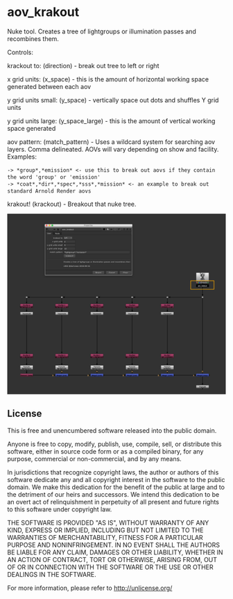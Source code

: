 # aov_krakout
Nuke tool. Creates a tree of lightgroups or illumination passes and recombines them.

Controls:

krackout to: (direction) - break out tree to left or right

x grid units: (x_space) - this is the amount of horizontal working space generated between each aov

y grid units small: (y_space) - vertically space out dots and shuffles Y grid units

y grid units large: (y_space_large) - this is the amount of vertical working space generated

aov pattern: (match_pattern) - Uses a wildcard system for searching aov layers. Comma delineated. AOVs will vary depending on show and facility. Examples:

    -> *group*,*emission* <- use this to break out aovs if they contain the word 'group' or 'emission'
    -> *coat*,*dir*,*spec*,*sss*,*mission* <- an example to break out standard Arnold Render aovs
  
krakout! (krackout) - Breakout that nuke tree.

![screenshot](https://raw.githubusercontent.com/artandmath/aov_krakout/master/aov_krakout_screenshot.png)

## License

This is free and unencumbered software released into the public domain.

Anyone is free to copy, modify, publish, use, compile, sell, or
distribute this software, either in source code form or as a compiled
binary, for any purpose, commercial or non-commercial, and by any
means.

In jurisdictions that recognize copyright laws, the author or authors
of this software dedicate any and all copyright interest in the
software to the public domain. We make this dedication for the benefit
of the public at large and to the detriment of our heirs and
successors. We intend this dedication to be an overt act of
relinquishment in perpetuity of all present and future rights to this
software under copyright law.

THE SOFTWARE IS PROVIDED "AS IS", WITHOUT WARRANTY OF ANY KIND,
EXPRESS OR IMPLIED, INCLUDING BUT NOT LIMITED TO THE WARRANTIES OF
MERCHANTABILITY, FITNESS FOR A PARTICULAR PURPOSE AND NONINFRINGEMENT.
IN NO EVENT SHALL THE AUTHORS BE LIABLE FOR ANY CLAIM, DAMAGES OR
OTHER LIABILITY, WHETHER IN AN ACTION OF CONTRACT, TORT OR OTHERWISE,
ARISING FROM, OUT OF OR IN CONNECTION WITH THE SOFTWARE OR THE USE OR
OTHER DEALINGS IN THE SOFTWARE.

For more information, please refer to <http://unlicense.org/>
